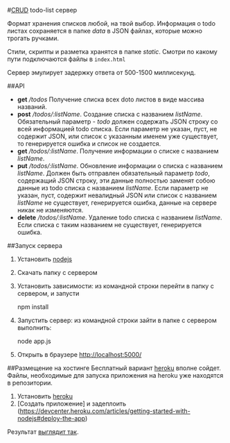 #[CRUD](http://ru.wikipedia.org/wiki/CRUD) todo-list сервер

Формат хранения списков любой, на твой выбор. Информация о todo листах сохраняется в папке *data* в JSON файлах, которые можно трогать ручками.

Стили, скрипты и разметка хранятся в папке *static*. Смотри по какому пути подключаются файлы в `index.html`

Сервер эмулирует задержку ответа от 500-1500 миллисекунд.

##API

* **get** */todos*
Получение списка всех doto листов в виде массива названий.
* **post** */todos/:listName*.
Создание списка с названием *listName*. Обязательный параметр - *todo* должен содержать JSON строку со всей информацией todo списка. Если параметр не указан, пуст, не содержит JSON, или список с указанным именем уже существует, то генерируется ошибка и список не создается.
* **get** */todos/:listName*. Получение информации о списке с названием *listName*.
* **put** */todos/:listName*. Обновление информации о списка с названием *listName*. Должен быть отправлен обязательный параметр *todo*, содержащий JSON строку, эти данные полностью заменят собою данные из todo списка с названием *listName*. Если параметр не указан, пуст, содержит невалидный JSON или список с названием *listName* не существует, генерируется ошибка, данные на сервере никак не изменяются.
* **delete** */todos/:listName*. Удаление todo списка с названием *listName*. Если списка с таким названием не существует, генерируется ошибка.


##Запуск сервера

1. Установить [nodejs](http://nodejs.org)
2. Скачать папку с сервером
3. Установить зависимости: из командной строки перейти в папку с сервером, и запусти

	npm install

4. Запустить сервер: из командной строки зайти в папке с сервером выполнить:

	node app.js

5. Открыть в браузере [http://localhost:5000/](http://localhost:5000/)

##Размещение на хостинге
Бесплатный вариант [heroku](https://www.heroku.com) вполне сойдет. Файлы, необходимые для запуска приложения на heroku уже находятся в репозитории.

1. Установить [heroku](https://devcenter.heroku.com/articles/getting-started-with-nodejs#set-up)
2. [Создать приложение] и задеплоить (https://devcenter.heroku.com/articles/getting-started-with-nodejs#deploy-the-app)

Результат [выглядит так](https://enigmatic-temple-67838.herokuapp.com/).
